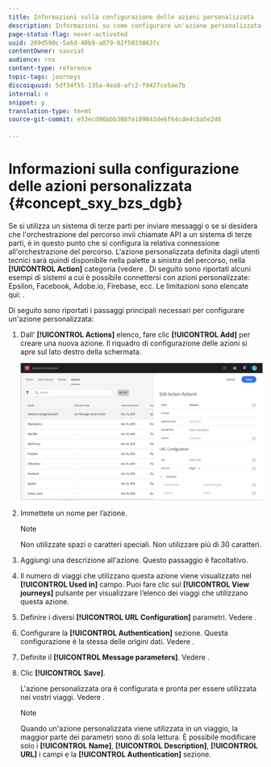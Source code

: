 ```yaml
---
title: Informazioni sulla configurazione delle azioni personalizzata
description: Informazioni su come configurare un'azione personalizzata
page-status-flag: never-activated
uuid: 269d590c-5a6d-40b9-a879-02f5033863fc
contentOwner: sauviat
audience: rns
content-type: reference
topic-tags: journeys
discoiquuid: 5df34f55-135a-4ea8-afc2-f9427ce5ae7b
internal: n
snippet: y
translation-type: tm+mt
source-git-commit: e53ecd96bbb308fe109843de6f64cde4cba5e246

---
```



# Informazioni sulla configurazione delle azioni personalizzata {#concept_sxy_bzs_dgb}

Se si utilizza un sistema di terze parti per inviare messaggi o se si desidera che l&#39;orchestrazione del percorso invii chiamate API a un sistema di terze parti, è in questo punto che si configura la relativa connessione all&#39;orchestrazione del percorso. L&#39;azione personalizzata definita dagli utenti tecnici sarà quindi disponibile nella palette a sinistra del percorso, nella **[!UICONTROL Action]** categoria (vedere [](../building-journeys/about-action-activities.md). Di seguito sono riportati alcuni esempi di sistemi a cui è possibile connettersi con azioni personalizzate: Epsilon, Facebook, Adobe.io, Firebase, ecc.
Le limitazioni sono elencate qui: [](../action/custom-action-limitations.md).

Di seguito sono riportati i passaggi principali necessari per configurare un&#39;azione personalizzata:

1. Dall’ **[!UICONTROL Actions]** elenco, fare clic **[!UICONTROL Add]** per creare una nuova azione. Il riquadro di configurazione delle azioni si apre sul lato destro della schermata.

   ![](../assets/custom2.png)

1. Immettete un nome per l’azione.

   >[!NOTE]
   >
   >Non utilizzate spazi o caratteri speciali. Non utilizzare più di 30 caratteri.

1. Aggiungi una descrizione all&#39;azione. Questo passaggio è facoltativo.
1. Il numero di viaggi che utilizzano questa azione viene visualizzato nel **[!UICONTROL Used in]** campo. Puoi fare clic sul **[!UICONTROL View journeys]** pulsante per visualizzare l’elenco dei viaggi che utilizzano questa azione.
1. Definire i diversi **[!UICONTROL URL Configuration]** parametri. Vedere [](../action/url-configuration.md).
1. Configurare la **[!UICONTROL Authentication]** sezione. Questa configurazione è la stessa delle origini dati.  Vedere [](../datasource/external-data-sources.md#section_wjp_nl5_nhb).
1. Definite il **[!UICONTROL Message parameters]**. Vedere [](../action/defining-the-message-parameters.md).
1. Clic **[!UICONTROL Save]**.

   L&#39;azione personalizzata ora è configurata e pronta per essere utilizzata nei vostri viaggi. Vedere [](../building-journeys/about-action-activities.md).

   >[!NOTE]
   >
   >Quando un&#39;azione personalizzata viene utilizzata in un viaggio, la maggior parte dei parametri sono di sola lettura. È possibile modificare solo i **[!UICONTROL Name]**, **[!UICONTROL Description]**, **[!UICONTROL URL]** i campi e la **[!UICONTROL Authentication]** sezione.
